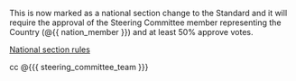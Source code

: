 <!-- ##bot-national-section-marker## "{{ nation_member }}" -->

This is now marked as a national section change to the Standard and it will require the approval of the Steering Committee member representing the Country (@{{ nation_member }}) and at least 50% approve votes.

[National section rules](https://github.com/publiccodeyml/publiccode.yml/blob/main/governance/procedure-proposing-changes-and-voting.md#country-specific-sections)

cc @{{{ steering_committee_team }}}

